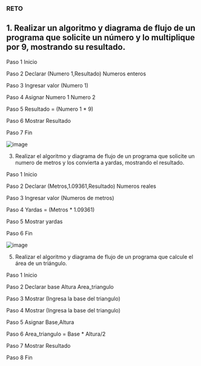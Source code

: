 ### RETO
## 1. Realizar un algoritmo y diagrama de flujo de un programa que solicite un número y lo multiplique por 9, mostrando su resultado.


Paso 1 Inicio 

Paso 2 Declarar (Numero 1,Resultado) Numeros enteros

Paso 3 Ingresar valor (Numero 1)

Paso 4 Asignar Numero 1 Numero 2

Paso 5 Resultado = (Numero 1 * 9)

Paso 6 Mostrar Resultado

Paso 7 Fin

![image](https://user-images.githubusercontent.com/101203475/158642035-d8d3af3f-4c3c-4aea-9e4e-907a4d11db5c.png)


3. Realizar el algoritmo y diagrama de flujo de un programa que solicite un numero de metros y los convierta a yardas, mostrando el resultado.

Paso 1 Inicio

Paso 2 Declarar (Metros,1.09361,Resultado) Numeros reales

Paso 3 Ingresar valor (Numeros de metros)

Paso 4 Yardas = (Metros * 1.09361)

Paso 5 Mostrar yardas

Paso 6 Fin

![image](https://user-images.githubusercontent.com/101203475/158642603-e88f9e1b-bb62-4f6b-b5b3-7a67a674ed20.png)



5. Realizar el algoritmo y diagrama de flujo de un programa que calcule el área de un triángulo.

Paso 1 Inicio 

Paso 2 Declarar base Altura Area_triangulo

Paso 3 Mostrar (Ingresa la base del triangulo)

Paso 4 Mostrar (Ingresa la base del triangulo)

Paso 5 Asignar Base,Altura

Paso 6 Area_triangulo = Base * Altura/2

Paso 7 Mostrar Resultado

Paso 8 Fin
